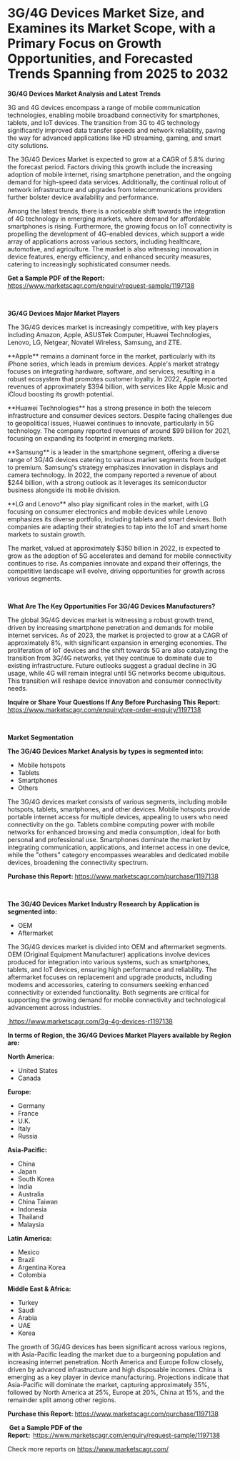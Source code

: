 <p><h1>3G/4G Devices Market Size, and Examines its Market Scope, with a Primary Focus on Growth Opportunities, and Forecasted Trends Spanning from 2025 to 2032</h1></p><p><strong>3G/4G Devices Market Analysis and Latest Trends</strong></p>
<p><p>3G and 4G devices encompass a range of mobile communication technologies, enabling mobile broadband connectivity for smartphones, tablets, and IoT devices. The transition from 3G to 4G technology significantly improved data transfer speeds and network reliability, paving the way for advanced applications like HD streaming, gaming, and smart city solutions. </p><p>The 3G/4G Devices Market is expected to grow at a CAGR of 5.8% during the forecast period. Factors driving this growth include the increasing adoption of mobile internet, rising smartphone penetration, and the ongoing demand for high-speed data services. Additionally, the continual rollout of network infrastructure and upgrades from telecommunications providers further bolster device availability and performance.</p><p>Among the latest trends, there is a noticeable shift towards the integration of 4G technology in emerging markets, where demand for affordable smartphones is rising. Furthermore, the growing focus on IoT connectivity is propelling the development of 4G-enabled devices, which support a wide array of applications across various sectors, including healthcare, automotive, and agriculture. The market is also witnessing innovation in device features, energy efficiency, and enhanced security measures, catering to increasingly sophisticated consumer needs.</p></p>
<p><strong>Get a Sample PDF of the Report:&nbsp;</strong> <a href="https://www.marketscagr.com/enquiry/request-sample/1197138?utm_campaign=3546&utm_medium=2&utm_source=Github&utm_content=ia&utm_term=26032025&utm_id=3g4g-devices">https://www.marketscagr.com/enquiry/request-sample/1197138</a></p>
<p>&nbsp;</p>
<p><strong>3G/4G Devices Major Market Players</strong></p>
<p><p>The 3G/4G devices market is increasingly competitive, with key players including Amazon, Apple, ASUSTek Computer, Huawei Technologies, Lenovo, LG, Netgear, Novatel Wireless, Samsung, and ZTE. </p><p>**Apple** remains a dominant force in the market, particularly with its iPhone series, which leads in premium devices. Apple's market strategy focuses on integrating hardware, software, and services, resulting in a robust ecosystem that promotes customer loyalty. In 2022, Apple reported revenues of approximately $394 billion, with services like Apple Music and iCloud boosting its growth potential.</p><p>**Huawei Technologies** has a strong presence in both the telecom infrastructure and consumer devices sectors. Despite facing challenges due to geopolitical issues, Huawei continues to innovate, particularly in 5G technology. The company reported revenues of around $99 billion for 2021, focusing on expanding its footprint in emerging markets.</p><p>**Samsung** is a leader in the smartphone segment, offering a diverse range of 3G/4G devices catering to various market segments from budget to premium. Samsung's strategy emphasizes innovation in displays and camera technology. In 2022, the company reported a revenue of about $244 billion, with a strong outlook as it leverages its semiconductor business alongside its mobile division.</p><p>**LG and Lenovo** also play significant roles in the market, with LG focusing on consumer electronics and mobile devices while Lenovo emphasizes its diverse portfolio, including tablets and smart devices. Both companies are adapting their strategies to tap into the IoT and smart home markets to sustain growth.</p><p>The market, valued at approximately $350 billion in 2022, is expected to grow as the adoption of 5G accelerates and demand for mobile connectivity continues to rise. As companies innovate and expand their offerings, the competitive landscape will evolve, driving opportunities for growth across various segments.</p></p>
<p>&nbsp;</p>
<p><strong>What Are The Key Opportunities For 3G/4G Devices Manufacturers?</strong></p>
<p><p>The global 3G/4G devices market is witnessing a robust growth trend, driven by increasing smartphone penetration and demands for mobile internet services. As of 2023, the market is projected to grow at a CAGR of approximately 8%, with significant expansion in emerging economies. The proliferation of IoT devices and the shift towards 5G are also catalyzing the transition from 3G/4G networks, yet they continue to dominate due to existing infrastructure. Future outlooks suggest a gradual decline in 3G usage, while 4G will remain integral until 5G networks become ubiquitous. This transition will reshape device innovation and consumer connectivity needs.</p></p>
<p><strong>Inquire or Share Your Questions If Any Before Purchasing This Report:</strong> <a href="https://www.marketscagr.com/enquiry/pre-order-enquiry/1197138?utm_campaign=3546&utm_medium=2&utm_source=Github&utm_content=ia&utm_term=26032025&utm_id=3g4g-devices">https://www.marketscagr.com/enquiry/pre-order-enquiry/1197138</a></p>
<p>&nbsp;</p>
<p><strong>Market Segmentation</strong></p>
<p><strong>The 3G/4G Devices Market Analysis by types is segmented into:</strong></p>
<p><ul><li>Mobile hotspots</li><li>Tablets</li><li>Smartphones</li><li>Others</li></ul></p>
<p><p>The 3G/4G devices market consists of various segments, including mobile hotspots, tablets, smartphones, and other devices. Mobile hotspots provide portable internet access for multiple devices, appealing to users who need connectivity on the go. Tablets combine computing power with mobile networks for enhanced browsing and media consumption, ideal for both personal and professional use. Smartphones dominate the market by integrating communication, applications, and internet access in one device, while the "others" category encompasses wearables and dedicated mobile devices, broadening the connectivity spectrum.</p></p>
<p><strong>Purchase this Report:&nbsp;</strong><a href="https://www.marketscagr.com/purchase/1197138?utm_campaign=3546&utm_medium=2&utm_source=Github&utm_content=ia&utm_term=26032025&utm_id=3g4g-devices">https://www.marketscagr.com/purchase/1197138</a></p>
<p>&nbsp;</p>
<p><strong>The 3G/4G Devices Market Industry Research by Application is segmented into:</strong></p>
<p><ul><li>OEM</li><li>Aftermarket</li></ul></p>
<p><p>The 3G/4G devices market is divided into OEM and aftermarket segments. OEM (Original Equipment Manufacturer) applications involve devices produced for integration into various systems, such as smartphones, tablets, and IoT devices, ensuring high performance and reliability. The aftermarket focuses on replacement and upgrade products, including modems and accessories, catering to consumers seeking enhanced connectivity or extended functionality. Both segments are critical for supporting the growing demand for mobile connectivity and technological advancement across industries.</p></p>
<p><a href="https://www.marketscagr.com/3g-4g-devices-r1197138?utm_campaign=3546&utm_medium=2&utm_source=Github&utm_content=ia&utm_term=26032025&utm_id=3g4g-devices">&nbsp;https://www.marketscagr.com/3g-4g-devices-r1197138</a></p>
<p><strong>In terms of Region, the 3G/4G Devices Market Players available by Region are:</strong></p>
<p>
    <p> <strong> North America: </strong>
        <ul>
            <li>United States</li>
            <li>Canada</li>
        </ul>
        </p> 
    <p> <strong> Europe: </strong>
        <ul>
            <li>Germany</li>
            <li>France</li>
            <li>U.K.</li>
            <li>Italy</li>
            <li>Russia</li>
        </ul>
        </p> 
    <p> <strong> Asia-Pacific: </strong>
        <ul>
            <li>China</li>
            <li>Japan</li>
            <li>South Korea</li>
            <li>India</li>
            <li>Australia</li>
            <li>China Taiwan</li>
            <li>Indonesia</li>
            <li>Thailand</li>
            <li>Malaysia</li>
        </ul>
        </p> 
    <p> <strong> Latin America: </strong>
        <ul>
            <li>Mexico</li>
            <li>Brazil</li>
            <li>Argentina Korea</li>
            <li>Colombia</li>
        </ul>
        </p> 
    <p> <strong> Middle East & Africa: </strong>
        <ul>
            <li>Turkey</li>
            <li>Saudi</li>
            <li>Arabia</li>
            <li>UAE</li>
            <li>Korea</li>
        </ul>
    </p>
    </p>
<p><p>The growth of 3G/4G devices has been significant across various regions, with Asia-Pacific leading the market due to a burgeoning population and increasing internet penetration. North America and Europe follow closely, driven by advanced infrastructure and high disposable incomes. China is emerging as a key player in device manufacturing. Projections indicate that Asia-Pacific will dominate the market, capturing approximately 35%, followed by North America at 25%, Europe at 20%, China at 15%, and the remainder split among other regions.</p></p>
<p><strong>Purchase this Report: </strong><a href="https://www.marketscagr.com/purchase/1197138?utm_campaign=3546&utm_medium=2&utm_source=Github&utm_content=ia&utm_term=26032025&utm_id=3g4g-devices">https://www.marketscagr.com/purchase/1197138</a></p>
<p>&nbsp;<strong>Get a Sample PDF of the Report:&nbsp;&nbsp;</strong><a href="https://www.marketscagr.com/enquiry/request-sample/1197138?utm_campaign=3546&utm_medium=2&utm_source=Github&utm_content=ia&utm_term=26032025&utm_id=3g4g-devices">https://www.marketscagr.com/enquiry/request-sample/1197138</a></p>
<p><strong></strong></p>
<p>Check more reports on <a href="https://www.marketscagr.com/?utm_campaign=3546&utm_medium=2&utm_source=Github&utm_content=ia&utm_term=26032025&utm_id=3g4g-devices">https://www.marketscagr.com/</a></p>